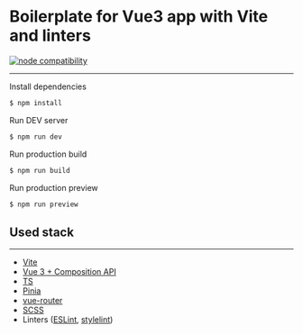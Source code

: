 # Boilerplate for Vue3 app with Vite and linters
<a href="https://nodejs.org/en/about/releases/"><img src="https://img.shields.io/badge/node-%3E%3D%2018.0.0-brightgreen" alt="node compatibility"></a>

---
Install dependencies
```bash
$ npm install
```
Run DEV server
```bash
$ npm run dev
```
Run production build
```bash
$ npm run build
```
Run production preview
```bash
$ npm run preview
```

## Used stack

---

- [Vite](https://vitejs.dev/)
- [Vue 3 + Composition API](https://vuejs.org/guide/introduction.html)
- [TS](https://www.typescriptlang.org/)
- [Pinia](https://pinia.vuejs.org/introduction.html#why-should-i-use-pinia)
- [vue-router](https://router.vuejs.org/)
- [SCSS](https://sass-lang.com/documentation/)
- Linters ([ESLint](https://eslint.org/), [stylelint](https://stylelint.io/))

